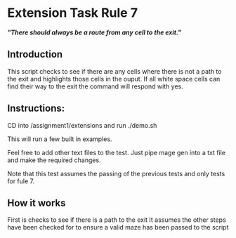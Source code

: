 # Extension Task Rule 7
***"There should always be a route from any cell to the exit."***

## Introduction 
This script checks to see if there are any cells where there is not a path to the exit and highlights those cells in the ouput. 
If all white space cells can find their way to the exit the command will respond with yes. 

## Instructions: 
CD into /assignment1/extensions and run ./demo.sh

This will run a few built in examples.

Feel free to add other text files to the test. 
Just pipe mage gen into a txt file and make the required changes. 

Note that this test assumes the passing of the previous tests and only tests for fule 7. 

## How it works
First is checks to see if there is a path to the exit
It assumes the other steps have been checked for to ensure a valid maze has been passed to the script 
